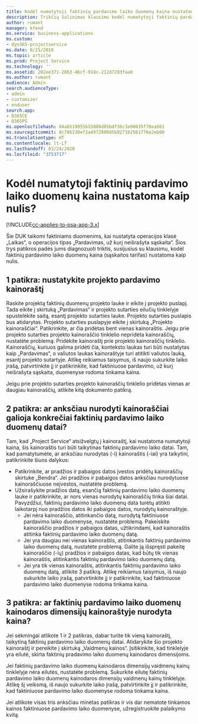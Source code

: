 ```yaml
---
title: Kodėl numatytoji faktinių pardavimo laiko duomenų kaina nustatoma kaip nulis?
description: Trikčių šalinimas klausimu kodėl numatytoji faktinių pardavimo laiko duomenų kaina nustatoma kaip 0.
author: rumant
manager: kfend
ms.service: business-applications
ms.custom:
- dyn365-projectservice
ms.date: 8/21/2018
ms.topic: article
ms.prod: Project Service
ms.technology: ''
ms.assetid: 202ee371-2863-4bcf-918c-212d7293faa8
ms.author: rumant
audience: Admin
search.audienceType:
- admin
- customizer
- enduser
search.app:
- D365CE
- D365PS
ms.openlocfilehash: 04ab519955b55088d85bdf36c3a90835f70ea501
ms.sourcegitcommit: 8c786230ef2a497280885b827162561776e2eb00
ms.translationtype: HT
ms.contentlocale: lt-LT
ms.lasthandoff: 03/24/2020
ms.locfileid: "3753717"
---
```

# <a name="why-is-price-defaulting-to-zero-on-time-sales-actuals"></a>Kodėl numatytoji faktinių pardavimo laiko duomenų kaina nustatoma kaip nulis?

[!INCLUDE[cc-applies-to-psa-app-3.x](../includes/cc-applies-to-psa-app-3x.md)]

Šie DUK taikomi faktiniams duomenims, kai nustatyta operacijos klasė „Laikas“, o operacijos tipas „Pardavimas, už kurį neišrašyta sąskaita“. Šios trys patikros padės jums diagnozuoti triktis, susijusius su klausimu, kodėl faktinių pardavimo laiko duomenų kaina (sąskaitos tarifas) nustatoma kaip nulis.

## <a name="check-1-identify-the-sales-price-list-for-the-project"></a>1 patikra: nustatykite projekto pardavimo kainoraštį

Raskite projektą faktinių duomenų projekto lauke ir eikite į projekto puslapį. Tada eikite į skirtuką „Pardavimas“ ir projekto sutarties eilučių tinklelyje spustelėkite saitą, esantį projekto sutarties lauke. Projekto sutarties puslapis bus atidarytas. Projekto sutarties puslapyje eikite į skirtuką „Projekto kainoraščiai“. Patikrinkite, ar čia pridėtas bent vienas kainoraštis. Jeigu prie projekto sutarties projekto kainoraščio tinklelio nepridėta kainoraščių, nustatėte problemą: Pridėkite kainoraštį prie projekto kainoraščių tinklelio. Kainoraščių, kuriuos galima pridėti čia, konteksto laukas turi būti nustatytas kaip „Pardavimas“, o valiutos laukas kainoraštyje turi atitikti valiutos lauką, esantį projekto sutartyje. Atlikę reikiamus taisymus, iš naujo sukurkite laiko įrašą, patvirtinkite jį ir patikrinkite, kad faktiniuose pardavimo, už kurį neišrašyta sąskaita, duomenyse rodoma tinkama kaina. 

Jeigu prie projekto sutarties projekto kainoraščių tinklelio pridėtas vienas ar daugiau kainoraščių, atlikite kitą dokumento patikrą.

## <a name="check-2-are-any-of-the-price-lists-identified-above-valid-for-the-specific-date-of-the-time-sales-actual"></a>2 patikra: ar anksčiau nurodyti kainoraščiai galioja konkrečiai faktinių pardavimo laiko duomenų datai?

Tam, kad „Project Service“ atsižvelgtų į kainoraštį, kai nustatoma numatytoji kaina, šis kainoraštis turi būti taikytinas faktinių pardavimo laiko datai. Tam, kad pamatytumėte, ar anksčiau nurodytas (-i) kainoraštis (-iai) yra taikytini, patikrinkite šiuos dalykus:
- Patikrinkite, ar pradžios ir pabaigos datos įvestos pridėtų kainoraščių skirtuke „Bendra“. Jei pradžios ir pabaigos datos anksčiau nurodytuose kainoraščiuose neįvestos, nustatėte problemą. 
- Užsirašykite pradžios datą, esančią faktinių pardavimo laiko duomenų lauke ir patikrinkite, ar nors vienas nurodytų kainoraščių tinka šiai datai. Pavyzdžiui, faktinių pardavimo laiko duomenų data turėtų atitikti laikotarpį nuo pradžios datos iki pabaigos datos, nurodytų kainoraštyje. 
    - Jei nėra kainoraščio, atitinkančio datą, nurodytą faktiniuose pardavimo laiko duomenyse, nustatėte problemą. Pakeiskite kainoraščio pradžios ir pabaigos datas, užtikrindami, kad kainoraštis atitinka faktinių pardavimo laiko duomenų datą. 
    - Jei yra daugiau nei vienas kainoraštis, atitinkantis faktinių pardavimo laiko duomenų datą, nustatėte problemą. Galite ją išspręsti pakeitę kainoraščio (-ių) pradžios ir pabaigos datas, kad būtų tik vienas kainoraštis, atitinkantis faktinių pardavimo laiko duomenų datą. 
    - Jei yra tik vienas kainoraštis, atitinkantis faktinių pardavimo laiko duomenų datą, atlikite 3 patikrą.
Atlikę reikiamus taisymus, iš naujo sukurkite laiko įrašą, patvirtinkite jį ir patikrinkite, kad faktiniuose pardavimo laiko duomenyse rodoma tinkama kaina.

## <a name="check-3-is-there-a-price-in-the-price-list-for-the-pricing-dimensions-on-the-time-sales-actual"></a>3 patikra: ar faktinių pardavimo laiko duomenų kainodaros dimensijų kainoraštyje nurodyta kaina?

Jei sėkmingai atlikote 1 ir 2 patikras, dabar turite tik vieną kainoraštį, taikytiną faktinių pardavimo laiko duomenų datai. Atidarykite šio projekto kainoraštį ir pereikite į skirtuką „Vaidmenų kainos“. Įsitikinkite, kad tinklelyje yra eilutė, skirta faktinių pradavimo laiko duomenų kainodaros dimensijoms.

Jei faktinių pardavimo laiko duomenų kainodaros dimensijų vaidmenų kainų tinklelyje nėra eilutės, nustatėte problemą. Sukurkite eilutę faktinių pardavimo laiko duomenų kainodaros dimensijų vaidmenų kainų tinklelyje. Atlikę šį veiksmą, iš naujo sukurkite laiko įrašą, patvirtinkite jį ir patikrinkite, kad faktiniuose pardavimo laiko duomenyse rodoma tinkama kaina.

Jei atlikote visas tris anksčiau minėtas patikras ir vis dar nematote tinkamos kainos faktiniuose pardavimo laiko duomenyse, užregistruokite palaikymo kvitą. 

